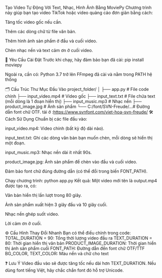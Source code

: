 Tạo Video Tự Động Với Text, Nhạc, Hình Ảnh Bằng MoviePy
Chương trình này giúp bạn tạo video TikTok hoặc video quảng cáo đơn giản bằng cách:

Tăng tốc video gốc nếu cần.

Thêm các dòng chữ từ file văn bản.

Thêm hình ảnh sản phẩm ở đầu và cuối video.

Chèn nhạc nền và text cảm ơn ở cuối video.

🧰 Yêu Cầu Cài Đặt
Trước khi chạy, hãy đảm bảo bạn đã cài:
pip install moviepy

Ngoài ra, cần có:
Python 3.7 trở lên
FFmpeg đã cài và nằm trong PATH hệ thống

🗂️ Cấu Trúc Thư Mục Đầu Vào
    project_folder/
    │
    ├── app.py                # File code chính
    ├── input_video.mp4       # Video gốc
    ├── input_text.txt        # File chứa text (mỗi dòng là 1 đoạn hiển thị)
    ├── input_music.mp3       # Nhạc nền
    ├── product_image.jpg     # Ảnh sản phẩm
    └── C:/font/SVN-Freude/...# Đường dẫn font chữ OTF. tải ở :https://www.svnfont.com/viet-hoa-svn-freude/
🛠️ Cách Sử Dụng
Chuẩn bị các file đầu vào:

input_video.mp4: Video chính (bất kỳ độ dài nào).

input_text.txt: Ghi các dòng văn bản bạn muốn chèn, mỗi dòng sẽ hiển thị một đoạn.

input_music.mp3: Nhạc nền dài ít nhất 90s.

product_image.jpg: Ảnh sản phẩm để chèn vào đầu và cuối video.

Đảm bảo font chữ đúng đường dẫn (có thể đổi trong biến FONT_PATH).

Chạy chương trình:
python app.py
Kết quả:
Một video mới tên là output.mp4 được tạo ra, có:

Văn bản hiển thị lần lượt trong 80 giây.

Ảnh sản phẩm xuất hiện 3 giây đầu và 10 giây cuối.

Nhạc nền ghép suốt video.

Lời cảm ơn ở cuối.

⚙️ Cấu Hình Thay Đổi Nhanh
Bạn có thể điều chỉnh trong code:
TOTAL_DURATION = 90:	Tổng thời lượng video đầu ra
TEXT_DURATION = 80:	Thời gian hiển thị văn bản
PRODUCT_IMAGE_DURATION:	Thời gian hiển thị ảnh sản phẩm cuối
FONT_PATH:	Đường dẫn đến font chữ OTF/TTF
BG_COLOR, TEXT_COLOR:	Màu nền và chữ cho text

❓ Lưu Ý
Video đầu vào sẽ được tăng tốc nếu dài hơn TEXT_DURATION.
Nếu dùng font tiếng Việt, hãy chắc chắn font đó hỗ trợ Unicode.
